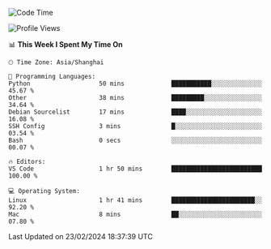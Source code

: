 <!--START_SECTION:waka-->
![Code Time](http://img.shields.io/badge/Code%20Time-349%20hrs%2034%20mins-blue)

![Profile Views](http://img.shields.io/badge/Profile%20Views-7-blue)

📊 **This Week I Spent My Time On** 

```text
🕑︎ Time Zone: Asia/Shanghai

💬 Programming Languages: 
Python                   50 mins             ███████████░░░░░░░░░░░░░░   45.67 % 
Other                    38 mins             █████████░░░░░░░░░░░░░░░░   34.64 % 
Debian Sourcelist        17 mins             ████░░░░░░░░░░░░░░░░░░░░░   16.08 % 
SSH Config               3 mins              █░░░░░░░░░░░░░░░░░░░░░░░░   03.54 % 
Bash                     0 secs              ░░░░░░░░░░░░░░░░░░░░░░░░░   00.07 % 

🔥 Editors: 
VS Code                  1 hr 50 mins        █████████████████████████   100.00 % 

💻 Operating System: 
Linux                    1 hr 41 mins        ███████████████████████░░   92.20 % 
Mac                      8 mins              ██░░░░░░░░░░░░░░░░░░░░░░░   07.80 % 
```


 Last Updated on 23/02/2024 18:37:39 UTC
<!--END_SECTION:waka-->
